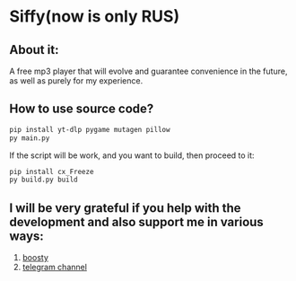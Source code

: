 # Siffy(now is only RUS)
## About it:
  A free mp3 player that will evolve and guarantee convenience in the future, as well as purely for my experience.
## How to use source code?
```bash
pip install yt-dlp pygame mutagen pillow
py main.py
```
If the script will be work, and you want to build, then proceed to it:
```bash
pip install cx_Freeze
py build.py build
```

## I will be very grateful if you help with the development and also support me in various ways:
1. [boosty](https://boosty.to/vtx_votex)
2. [telegram channel](https://t.me/ScVotex)
